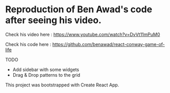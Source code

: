 # Reproduction of Ben Awad's code after seeing his video.

Check his video here : https://www.youtube.com/watch?v=DvVt11mPuM0

Check his code here : https://github.com/benawad/react-conway-game-of-life

TODO

* Add sidebar with some widgets
* Drag & Drop patterns to the grid

This project was bootstrapped with Create React App.
